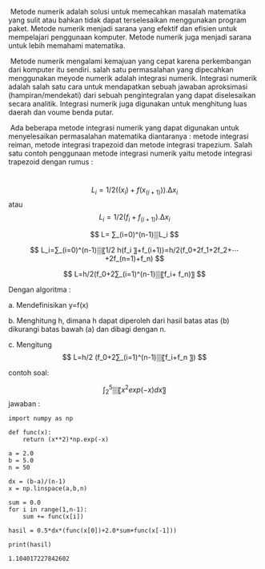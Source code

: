 ​		Metode numerik adalah solusi untuk memecahkan masalah matematika yang sulit atau bahkan tidak dapat terselesaikan menggunakan program paket. Metode numerik menjadi sarana yang efektif dan efisien untuk mempelajari penggunaan komputer. Metode numerik juga menjadi sarana untuk lebih memahami matematika.

​		Metode numerik mengalami kemajuan yang cepat karena perkembangan dari komputer itu sendiri. salah satu permasalahan yang dipecahkan menggunakan meyode numerik adalah integrasi numerik. Integrasi numerik adalah salah satu cara untuk mendapatkan sebuah jawaban aproksimasi (hampiran/mendekati) dari sebuah pengintegralan yang dapat diselesaikan secara analitik. Integrasi numerik juga digunakan untuk menghitung luas daerah dan voume benda putar.

​		Ada beberapa metode integrasi numerik yang dapat digunakan untuk menyelesaikan permasalahan matematika diantaranya : metode integrasi reiman, metode integrasi trapezoid dan metode integrasi trapezium. Salah satu contoh penggunaan metode integrasi numerik yaitu metode integrasi trapezoid dengan rumus :

​             			
$$
L_i=1/2 ((x_i )+f(x_(i+1) )).∆x_i
$$
​																	atau
$$
L_i=1/2 (f_i+f_(i+1) ).∆x_i
$$

$$
L= ∑_(i=0)^(n-1)▒L_i 
$$

$$
L_i=∑_(i=0)^(n-1)▒〖1/2 h(f_i 〗+f_(i+1))=h/2(f_0+2f_1+2f_2+⋯+2f_(n=1)+f_n)
$$

$$
L=h/2(f_0+2∑_(i=1)^(n-1)▒〖f_i+ f_n)〗
$$

Dengan algoritma : 

a.  Mendefinisikan y=f(x)

b.  Menghitung h, dimana h dapat diperoleh dari hasil batas atas (b) dikurangi batas bawah (a) dan dibagi  		dengan n.

c.  Mengitung 
$$
	L=h/2 (f_0+2∑_(i=1)^(n-1)▒〖f_i+f_n 〗)
$$


contoh soal:

$$
∫_2^5▒〖x^2  exp⁡(-x)dx〗
$$
jawaban :

```
import numpy as np

def func(x):
    return (x**2)*np.exp(-x)

a = 2.0
b = 5.0
n = 50

dx = (b-a)/(n-1)
x = np.linspace(a,b,n)

sum = 0.0
for i in range(1,n-1):
    sum += func(x[i])
    
hasil = 0.5*dx*(func(x[0])+2.0*sum+func(x[-1]))

print(hasil)
```

```
1.104017227842602
```

 

